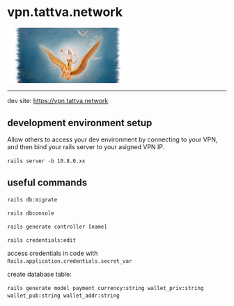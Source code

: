 # vpn.tattva.network

<img src="./app/assets/images/garuda-header.png" width="280" >

----

dev site: https://vpn.tattva.network

## development environment setup

Allow others to access your dev environment by connecting
to your VPN, and then bind your rails server to your asigned VPN IP.

`rails server -b 10.8.0.xx`


## useful commands

`rails db:migrate`

`rails dbconsole`

`rails generate controller [name]`

`rails credentials:edit`

access credentials in code with ` Rails.application.credentials.secret_var`

create database table:

`rails generate model payment currency:string wallet_priv:string wallet_pub:string wallet_addr:string`
